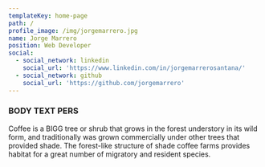 ```yaml
---
templateKey: home-page
path: /
profile_image: /img/jorgemarrero.jpg
name: Jorge Marrero
position: Web Developer
social:
  - social_network: linkedin
    social_url: 'https://www.linkedin.com/in/jorgemarrerosantana/'
  - social_network: github
    social_url: 'https://github.com/jorgemarrero'
---
```


### BODY TEXT PERS

Coffee is a BIGG tree or shrub that grows in the forest understory in its wild form, and traditionally was grown commercially under other trees that provided shade. The forest-like structure of shade coffee farms provides habitat for a great number of migratory and resident species.

